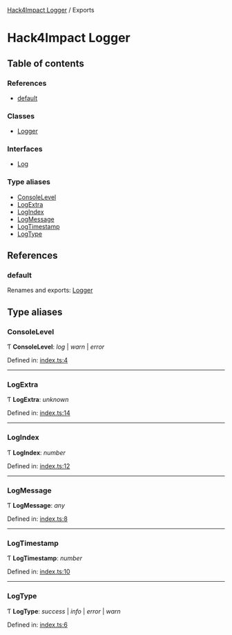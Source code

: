 [Hack4Impact Logger](https://github.com/hack4impact/logger/tree/main/docs/README.md) / Exports

# Hack4Impact Logger

## Table of contents

### References

- [default](https://github.com/hack4impact/logger/tree/main/docs/modules.md#default)

### Classes

- [Logger](https://github.com/hack4impact/logger/tree/main/docs/classes/logger.md)

### Interfaces

- [Log](https://github.com/hack4impact/logger/tree/main/docs/interfaces/log.md)

### Type aliases

- [ConsoleLevel](https://github.com/hack4impact/logger/tree/main/docs/modules.md#consolelevel)
- [LogExtra](https://github.com/hack4impact/logger/tree/main/docs/modules.md#logextra)
- [LogIndex](https://github.com/hack4impact/logger/tree/main/docs/modules.md#logindex)
- [LogMessage](https://github.com/hack4impact/logger/tree/main/docs/modules.md#logmessage)
- [LogTimestamp](https://github.com/hack4impact/logger/tree/main/docs/modules.md#logtimestamp)
- [LogType](https://github.com/hack4impact/logger/tree/main/docs/modules.md#logtype)

## References

### default

Renames and exports: [Logger](https://github.com/hack4impact/logger/tree/main/docs/classes/logger.md)

## Type aliases

### ConsoleLevel

Ƭ **ConsoleLevel**: _log_ \| _warn_ \| _error_

Defined in: [index.ts:4](https://github.com/hack4impact/logger/blob/fc6accd/src/index.ts#L4)

---

### LogExtra

Ƭ **LogExtra**: _unknown_

Defined in: [index.ts:14](https://github.com/hack4impact/logger/blob/fc6accd/src/index.ts#L14)

---

### LogIndex

Ƭ **LogIndex**: _number_

Defined in: [index.ts:12](https://github.com/hack4impact/logger/blob/fc6accd/src/index.ts#L12)

---

### LogMessage

Ƭ **LogMessage**: _any_

Defined in: [index.ts:8](https://github.com/hack4impact/logger/blob/fc6accd/src/index.ts#L8)

---

### LogTimestamp

Ƭ **LogTimestamp**: _number_

Defined in: [index.ts:10](https://github.com/hack4impact/logger/blob/fc6accd/src/index.ts#L10)

---

### LogType

Ƭ **LogType**: _success_ \| _info_ \| _error_ \| _warn_

Defined in: [index.ts:6](https://github.com/hack4impact/logger/blob/fc6accd/src/index.ts#L6)
